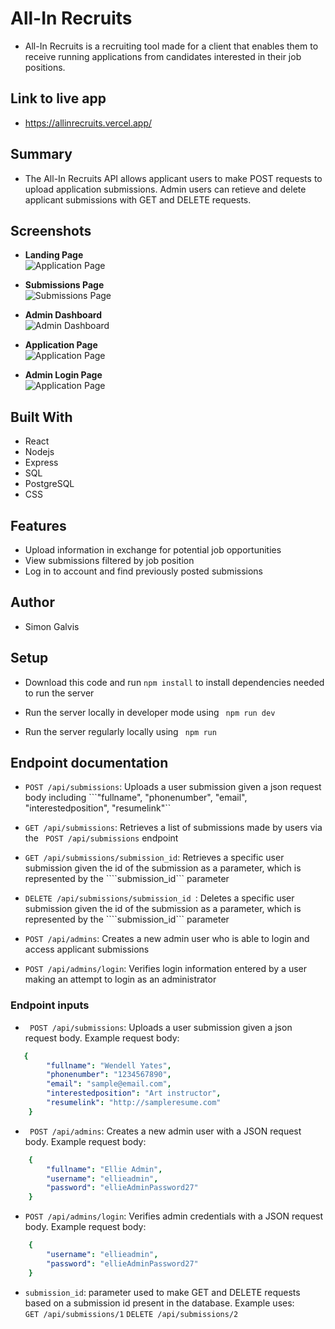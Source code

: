 # All-In Recruits
- All-In Recruits is a recruiting tool made for a client that enables them to receive running applications from candidates interested in their job positions.

## Link to live app
- https://allinrecruits.vercel.app/

## Summary
- The All-In Recruits API allows applicant users to make POST requests to upload application submissions. Admin users can retieve and delete applicant submissions with GET and DELETE requests.

## Screenshots

- <b>Landing Page</b><br/>
![Application Page](/images/landing-page-screenshot.png)

- <b>Submissions Page</b><br/>
![Submissions Page](/images/applicant-list-screenshot.png)

- <b>Admin Dashboard</b><br/>
![Admin Dashboard](/images/admin-dashboard-screenshot.png)

- <b>Application Page</b><br/>
![Application Page](/images/application-page-screenshot.png)

- <b>Admin Login Page</b><br/>
![Application Page](/images/admin-login-screenshot.png)





## Built With
- React
- Nodejs
- Express
- SQL
- PostgreSQL
- CSS


## Features
- Upload information in exchange for potential job opportunities
- View submissions filtered by job position
- Log in to account and find previously posted submissions

## Author
- Simon Galvis


## Setup 
- Download this code and run ``` npm install ``` to install dependencies needed to run the server

- Run the server locally in developer mode using ``` npm run dev```

- Run the server regularly locally using ``` npm run```

## Endpoint documentation
- ``` POST /api/submissions ```: Uploads a user submission given a json request body including ```"fullname", "phonenumber", "email", "interestedposition", "resumelink"``

-  ``` GET /api/submissions ```: Retrieves a list of submissions made by users via the ``` POST /api/submissions``` endpoint

- ``` GET /api/submissions/submission_id ```: Retrieves a specific user submission given the id of the submission as a parameter, which is represented by the ````submission_id``` parameter

- ```DELETE /api/submissions/submission_id ```: Deletes a specific user submission given the id of the submission as a parameter, which is represented by the ````submission_id``` parameter

- ``` POST /api/admins ```: Creates a new admin user who is able to login and access applicant submissions

- ``` POST /api/admins/login ```: Verifies login information entered by a user making an attempt to login as an administrator

### Endpoint inputs
- ``` POST /api/submissions```: Uploads a user submission given a json request body. Example request body: <br/>
```yaml
   { 
        "fullname": "Wendell Yates",
        "phonenumber": "1234567890",
        "email": "sample@email.com",
        "interestedposition": "Art instructor",
        "resumelink": "http://sampleresume.com"
    }
```
- ``` POST /api/admins```: Creates a new admin user with a JSON request body. Example request body:<br/>
```yaml
    {
        "fullname": "Ellie Admin",
        "username": "ellieadmin",
        "password": "ellieAdminPassword27"
    }
```

- ``` POST /api/admins/login ```: Verifies admin credentials with a JSON request body. Example request body:<br/>
```yaml
    {
        "username": "ellieadmin",
        "password": "ellieAdminPassword27"
    }
```

- ``` submission_id ```: parameter used to make GET and DELETE requests based on a submission id present in the database. Example uses:<br/>
``` GET /api/submissions/1 ```
``` DELETE /api/submissions/2 ```




